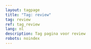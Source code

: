 ```yaml
---
layout: tagpage
title: "Tag: review"
tag: review
ref: tag_review
lang: nl
description: Tag pagina voor review
robots: noindex
---
```

